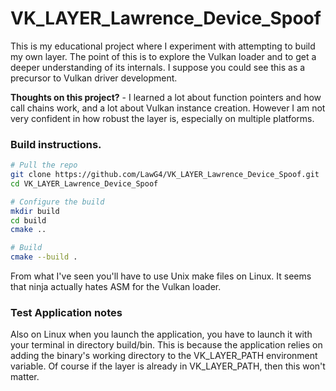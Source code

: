 # VK_LAYER_Lawrence_Device_Spoof

This is my educational project where I experiment with attempting to build my own layer. The point of this is to explore the Vulkan loader and to get a deeper understanding of its internals. I suppose you could see this as a precursor to Vulkan driver development.

**Thoughts on this project?** - I learned a lot about function pointers and how call chains work, and a lot about Vulkan instance creation. However I am not very confident in how robust the layer is, especially on multiple platforms.



### **Build instructions.**

```bash
# Pull the repo 
git clone https://github.com/LawG4/VK_LAYER_Lawrence_Device_Spoof.git
cd VK_LAYER_Lawrence_Device_Spoof

# Configure the build
mkdir build
cd build
cmake ..

# Build
cmake --build .
```

From what I've seen you'll have to use Unix make files on Linux. It seems that ninja actually hates ASM for the Vulkan loader.  



### Test Application notes

Also on Linux when you launch the application, you have to launch it with your terminal in directory build/bin. This is because the application relies on adding the binary's working directory to the VK_LAYER_PATH environment variable. Of course if the layer is already in VK_LAYER_PATH, then this won't matter. 

